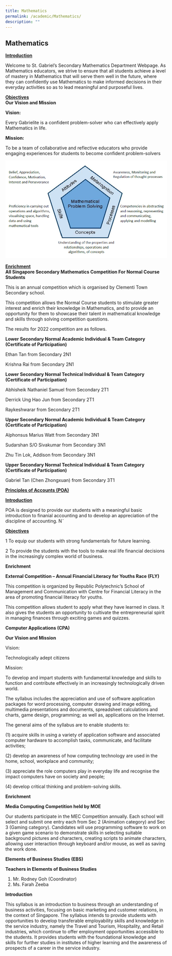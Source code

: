 ```yaml
---
title: Mathematics
permalink: /academic/Mathematics/
description: ""
---
```

## Mathematics

**<u>Introduction</u>**

Welcome to St. Gabriel’s Secondary Mathematics Department Webpage. As Mathematics educators, we strive to ensure that all students achieve a level of mastery in Mathematics that will serve them well in the future, where they can confidently use Mathematics to make informed decisions in their everyday activities so as to lead meaningful and purposeful lives.

  

**<u>Objectives</u>** <br>
**Our Vision and Mission**


**Vision:**

Every Gabrielite is a confident problem-solver who can effectively apply Mathematics in life.

**Mission:**

To be a team of collaborative and reflective educators who provide engaging experiences for students to become confident problem-solvers

![](/images/Mathematical%20Problem%20Solving.png)

**<u>Enrichment</u>** 
<br>
**All Singapore Secondary Mathematics Competition For Normal Course Students**

This is an annual competition which is organised by Clementi Town Secondary school.

  

This competition allows the Normal Course students to stimulate greater interest and enrich their knowledge in Mathematics, and to provide an opportunity for them to showcase their talent in mathematical knowledge and skills through solving competition questions.

  

The results for 2022 competition are as follows.

  

**Lower Secondary Normal Academic Individual & Team Category (Certificate of Participation)**

Ethan Tan from Secondary 2N1

Krishna Rai from Secondary 2N1

  

**Lower Secondary Normal Technical Individual & Team Category (Certificate of Participation)**

Abhisheik Nathaniel Samuel from Secondary 2T1

Derrick Ung Hao Jun from Secondary 2T1

Raykeshwarar from Secondary 2T1

  

**Upper Secondary Normal Academic Individual & Team Category (Certificate of Participation)**

Alphonsus Marius Watt from Secondary 3N1

Sudarshan S/O Sivakumar from Secondary 3N1

Zhu Tin Lok, Addison from Secondary 3N1

  

**Upper Secondary Normal Technical Individual & Team Category (Certificate of Participation)**

Gabriel Tan (Chen Zhongxuan) from Secondary 3T1

  

**<u>Principles of Accounts (POA)</u>**

**<u>Introduction</u>**

POA is designed to provide our students with a meaningful basic introduction to finanial accounting and to develop an appreciation of the discipline of accounting.
N˜

**<u>Objectives</u>**

1 To equip our students with strong fundamentals for future learning.

2 To provide the students with the tools to make real life financial decisions in the increasingly complex world of business.

  

**Enrichment**

**External Competition – Annual Financial Literacy for Youths Race (FLY)**

  

This competition is organized by Republic Polytechnic’s School of Management and Communication with Centre for Financial Literacy in the area of promoting financial literacy for youths.

  

This competition allows student to apply what they have learned in class. It also gives the students an opportunity to cultivate the entrepreneurial spirit in managing finances through exciting games and quizzes.

  

  

**Computer Applications (CPA)**

  

**Our Vision and Mission**

  

Vision:

Technologically adept citizens

  

Mission:

To develop and impart students with fundamental knowledge and skills to function and contribute effectively in an increasingly technologically driven world.

  

The syllabus includes the appreciation and use of software application packages for word processing, computer drawing and image editing, multimedia presentations and documents, spreadsheet calculations and charts, game design, programming; as well as, applications on the Internet.

  

The general aims of the syllabus are to enable students to:

(1) acquire skills in using a variety of application software and associated computer hardware to accomplish tasks, communicate, and facilitate activities;

(2) develop an awareness of how computing technology are used in the home, school, workplace and community;

(3) appreciate the role computers play in everyday life and recognise the impact computers have on society and people;

(4) develop critical thinking and problem-solving skills.

  

**Enrichment**

  

**Media Computing Competition held by MOE**

Our students participate in the MEC Competition annually. Each school will select and submit one entry each from Sec 2 (Animation category) and Sec 3 (Gaming category). Candidates will use programming software to work on a given game scenario to demonstrate skills in selecting suitable background pictures and characters, creating scripts to animate characters, allowing user interaction through keyboard and/or mouse, as well as saving the work done.

  

**Elements of Business Studies (EBS)**  

**Teachers in Elements of Business Studies**

1.  Mr. Rodney Goh (Coordinator)
2.  Ms. Farah Zeeba

  

**Introduction**

This syllabus is an introduction to business through an understanding of business activities, focusing on basic marketing and customer relations, in the context of Singapore. The syllabus intends to provide students with opportunities to develop transferable employability skills and knowledge in the service industry, namely the Travel and Tourism, Hospitality, and Retail industries, which continue to offer employment opportunities accessible to the students. It provides students with the foundational knowledge and skills for further studies in institutes of higher learning and the awareness of prospects of a career in the service industry.
